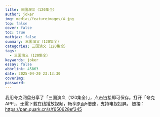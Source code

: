 ```yaml
---
title: 三国演义（120集全）
author: joker
img: medias/featureimages/4.jpg
top: false
cover: false
toc: true
mathjax: false
summary: 三国演义（120集全）
categories: 三国演义（120集全）
tags:
  - 三国演义（120集全）
keywords: joker
essay: false
abbrlink: 45863
date: 2025-04-20 23:13:30
coverImg:
password:
---
```


我用夸克网盘分享了「三国演义（120集全）」，点击链接即可保存。打开「夸克APP」，无需下载在线播放视频，畅享原画5倍速，支持电视投屏。
链接：https://pan.quark.cn/s/f650628ef345
